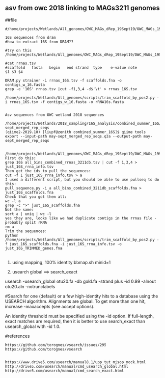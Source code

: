 ## asv from owc 2018 linking to MAGs3211 genomes


##file

```
#/home/projects/Wetlands/All_genomes/OWC_MAGs_dRep_19Sept19/OWC_MAGs_19Sept19_dRep_/relabeled_dereplicated_genomes/relabeled_bins/

16S sequences from dram
#how to extract 16S from DRAM??

#try on this 
/home/projects/Wetlands/All_genomes/OWC_MAGs_dRep_19Sept19/OWC_MAGs_19Sept19_dRep_/relabeled_dereplicated_genomes/relabeled_bins/OWC_subtractive_megahit_Surface_metabat.983_DRAMOUT

#cat rrnas.tsv
#scaffold	fasta	begin	end	strand	type	e-value	note
$1 $3 $4

DRAM.py strainer -i rrnas_16S.tsv -f scaffolds.fna -o contigs_w_16.fasta
grep -e '16S' rrnas.tsv |cut -f1,3,4 -d$'\t' > rrnas_16S.tsv

/home/projects/Wetlands/All_genomes/scripts/trim_scaffold_by_pos2.py -i rrnas_16S.tsv -f contigs_w_16.fasta -o rRNA16s.fasta


Asv sequences from OWC wetland 2018 sequences

/home/projects/Wetlands/2018_sampling/16S_analysis/combined_summer_16S/may-sept_merged_rep_seqs
(qiime2-2019.10) [liupf@zenith combined_summer_16S]$ qiime tools export --input-path may-sept_merged_rep_seqs.qza --output-path may-sept_merged_rep_seqs

```

##
```
/home/projects/Wetlands/All_genomes/OWC_MAGs_dRep_19Sept19/OWC_MAGs_19Sept19_dRep_/relabeled_dereplicated_genomes
First do this:
grep 16S all_bins_combined_rrnas_3211db.tsv | cut -f 1,3,4 > just_16S_rrna_info.tsv
Then get the ids to pull the sequences:
cut -f 1 just_16S_rrna_info.tsv > a
I used a different script, but you should be able to use pullseq to do this:
pull_sequence.py -i a all_bins_combined_3211db_scaffolds.fna > just_16S_scaffolds.fna
Check that you got them all:
wc -l a  
grep -c ">" just_16S_scaffolds.fna
Not the same:
sort a | uniq | wc -l
yes they are, looks like we had duplicate contigs in the rrnas file - probably split rRNA
rm a 
Trim the sequences:
python /home/projects/Wetlands/All_genomes/scripts/trim_scaffold_by_pos2.py -f just_16S_scaffolds.fna -i just_16S_rrna_info.tsv -o just_16S_TRIMMED_genes.fna

```


##
1) using mapping, 100% identity bbmap.sh minid=1

2) usearch global ==> search_exact

usearch -usearch_global otu20.fa -db gold.fa -strand plus -id 0.99 -alnout otu20.aln -notrunclabels

#Search for one (default) or a few high-identity hits to a database using the USEARCH algorithm. Alignments are global. To get more than one hit, increase -maxaccepts (see accept options).

An identity threshold must be specified using the -id option. If full-length, exact matches are required, then it is better to use search_exact than usearch_global with -id 1.0.

#references
```
https://github.com/torognes/vsearch/issues/295
https://github.com/torognes/vsearch


https://www.drive5.com/usearch/manual8.1/upp_tut_misop_mock.html
http://drive5.com/usearch/manual/cmd_usearch_global.html
http://drive5.com/usearch/manual/cmd_search_exact.html

```
